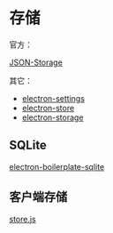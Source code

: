 存储
===

官方：

[JSON-Storage](https://github.com/electron-userland/electron-json-storage)

其它：

 - [electron-settings](https://github.com/nathanbuchar/electron-settings)
 - [electron-store](https://github.com/sindresorhus/electron-store)
 - [electron-storage](https://github.com/Cocycles/electron-storage)
 

SQLite
---

[electron-boilerplate-sqlite](https://github.com/sjmelia/electron-boilerplate-sqlite)
 


客户端存储
---

[store.js](https://github.com/marcuswestin/store.js)
